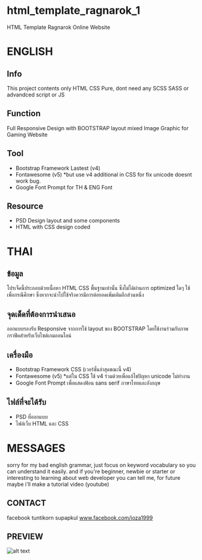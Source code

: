 # html_template_ragnarok_1
HTML Template Ragnarok Online Website
# ENGLISH
## Info
This project contents only HTML CSS Pure, dont need any SCSS SASS or advandced script or JS
## Function
Full Responsive Design with BOOTSTRAP layout mixed Image Graphic for Gaming Website
## Tool
- Bootstrap Framework Lastest (v4)
- Fontawesome (v5) *but use v4 additional in CSS for fix unicode doesnt work bug.
- Google Font Prompt for TH & ENG Font
## Resource
- PSD Design layout and some components
- HTML with CSS design coded
# THAI
## ข้อมูล
โปรเจ็คนี้ประกอบด้วยเนื้อหา HTML CSS พื้นฐานเท่านั้น ซึ่งไม่ได้ผ่านการ optimized ใดๆ ใช้เพื่อกรณีศึกษา ซึ่งหากจะนำไปใช้จริงควรมีการต่อยอดเพิ่มเติมอีกส่วนหนึ่ง
## จุดเด็ดที่ต้องการนำเสนอ
ออกแบบรองรับ Responsive จากการใช้ layout ของ BOOTSTRAP โดยใช้งานร่วมกับภาพกราฟิคสำหรับเว็บไซต์เกมออนไลน์
## เครื่องมือ
- Bootstrap Framework CSS (เวอร์ชั่นล่าสุดขณะนี้ v4)
- Fontawesome (v5) *แต่ใน CSS ใช้ v4 ร่วมด้วยเพื่อแก้ไขปัญหา unicode ไม่ทำงาน
- Google Font Prompt เพื่อแสดงฟ้อน sans serif ภาษาไทยและอังกฤษ
## ไฟล์ที่จะได้รับ
- PSD ที่ออกแบบ
- ไฟล์เว็บ HTML และ CSS
# MESSAGES
sorry for my bad english grammar, just focus on keyword vocabulary so you can understand it easily.
and if you're beginner, newbie or starter or interesting to learning about web developer you can tell me,
for future maybe i'll make a tutorial video (youtube)
## CONTACT
facebook tuntikorn supapkul
www.facebook.com/joza1999
## PREVIEW
![alt text](https://raw.githubusercontent.com/jojo5528/html_template_ragnarok_1/master/preview.png)
